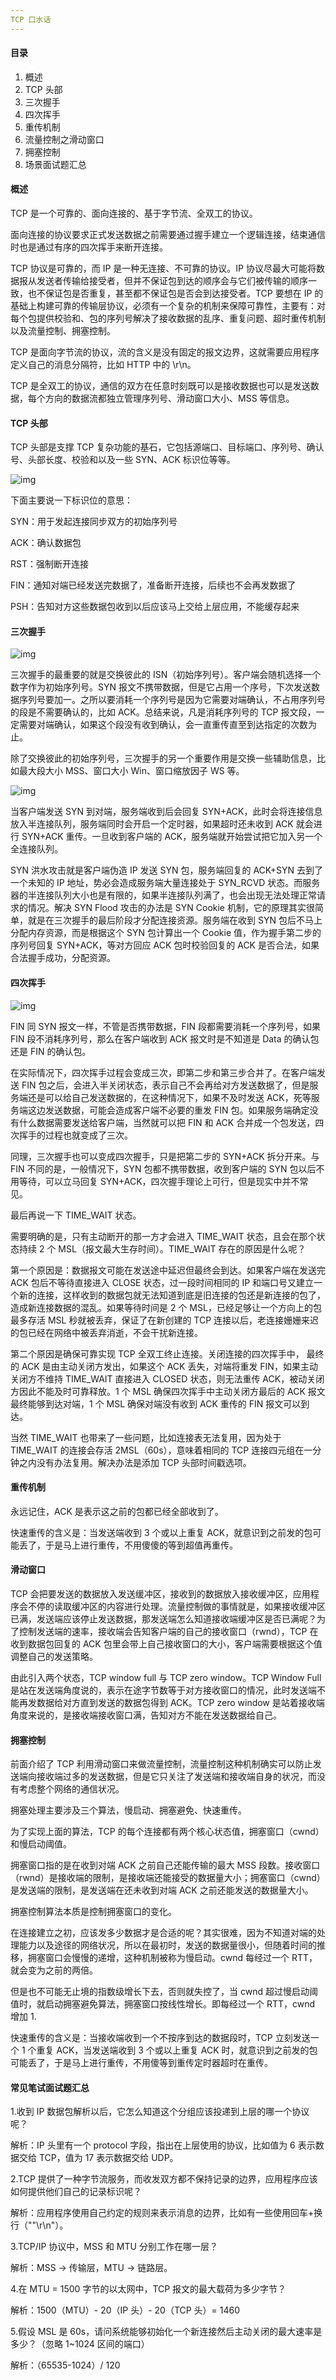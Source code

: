 ```yaml
---
TCP 口水话
---
```


#### 目录

1. 概述
2. TCP 头部
3. 三次握手
4. 四次挥手
5. 重传机制
6. 流量控制之滑动窗口
7. 拥塞控制
8. 场景面试题汇总

#### 概述

TCP 是一个可靠的、面向连接的、基于字节流、全双工的协议。

面向连接的协议要求正式发送数据之前需要通过握手建立一个逻辑连接，结束通信时也是通过有序的四次挥手来断开连接。

TCP 协议是可靠的，而 IP 是一种无连接、不可靠的协议。IP 协议尽最大可能将数据报从发送者传输给接受者，但并不保证包到达的顺序会与它们被传输的顺序一致，也不保证包是否重复，甚至都不保证包是否会到达接受者。TCP 要想在 IP 的基础上构建可靠的传输层协议，必须有一个复杂的机制来保障可靠性，主要有：对每个包提供校验和、包的序列号解决了接收数据的乱序、重复问题、超时重传机制以及流量控制、拥塞控制。

TCP 是面向字节流的协议，流的含义是没有固定的报文边界，这就需要应用程序定义自己的消息分隔符，比如 HTTP 中的 \r\n。

TCP 是全双工的协议，通信的双方在任意时刻既可以是接收数据也可以是发送数据，每个方向的数据流都独立管理序列号、滑动窗口大小、MSS 等信息。

#### TCP 头部

TCP 头部是支撑 TCP 复杂功能的基石，它包括源端口、目标端口、序列号、确认号、头部长度、校验和以及一些 SYN、ACK 标识位等等。

![img](https://user-gold-cdn.xitu.io/2019/9/27/16d702629b61cbcc?imageView2/0/w/1280/h/960/format/webp/ignore-error/1)

下面主要说一下标识位的意思：

SYN：用于发起连接同步双方的初始序列号

ACK：确认数据包

RST：强制断开连接

FIN：通知对端已经发送完数据了，准备断开连接，后续也不会再发数据了

PSH：告知对方这些数据包收到以后应该马上交给上层应用，不能缓存起来

#### 三次握手

![img](https://i.loli.net/2020/07/15/tix53GJq2dLgpsh.jpg)

三次握手的最重要的就是交换彼此的 ISN（初始序列号）。客户端会随机选择一个数字作为初始序列号。SYN 报文不携带数据，但是它占用一个序号，下次发送数据序列号要加一。之所以要消耗一个序列号是因为它需要对端确认，不占用序列号的段是不需要确认的，比如 ACK。总结来说，凡是消耗序列号的 TCP 报文段，一定需要对端确认，如果这个段没有收到确认，会一直重传直至到达指定的次数为止。

除了交换彼此的初始序列号，三次握手的另一个重要作用是交换一些辅助信息，比如最大段大小 MSS、窗口大小 Win、窗口缩放因子 WS 等。

![img](https://i.loli.net/2020/07/15/vPrqH8C3cd9gn5K.jpg)

当客户端发送 SYN 到对端，服务端收到后会回复 SYN+ACK，此时会将连接信息放入半连接队列，服务端同时会开启一个定时器，如果超时还未收到 ACK 就会进行 SYN+ACK 重传。一旦收到客户端的 ACK，服务端就开始尝试把它加入另一个全连接队列。

SYN 洪水攻击就是客户端伪造 IP 发送 SYN 包，服务端回复的 ACK+SYN 去到了一个未知的 IP 地址，势必会造成服务端大量连接处于 SYN_RCVD 状态。而服务器的半连接队列大小也是有限的，如果半连接队列满了，也会出现无法处理正常请求的情况。解决 SYN Flood 攻击的办法是 SYN Cookie 机制，它的原理其实很简单，就是在三次握手的最后阶段才分配连接资源。服务端在收到 SYN 包后不马上分配内存资源，而是根据这个 SYN 包计算出一个 Cookie 值，作为握手第二步的序列号回复 SYN+ACK，等对方回应 ACK 包时校验回复的 ACK 是否合法，如果合法握手成功，分配资源。

#### 四次挥手

![img](https://i.loli.net/2020/07/15/nHAtjNGDKZbO1UQ.jpg)

FIN 同 SYN 报文一样，不管是否携带数据，FIN 段都需要消耗一个序列号，如果 FIN 段不消耗序列号，那么在客户端收到 ACK 报文时是不知道是 Data 的确认包还是 FIN 的确认包。

在实际情况下，四次挥手过程会变成三次，即第二步和第三步合并了。在客户端发送 FIN 包之后，会进入半关闭状态，表示自己不会再给对方发送数据了，但是服务端还是可以给自己发送数据的，在这种情况下，如果不及时发送 ACK，死等服务端这边发送数据，可能会造成客户端不必要的重发 FIN 包。如果服务端确定没有什么数据需要发送给客户端，当然就可以把 FIN 和 ACK 合并成一个包发送，四次挥手的过程也就变成了三次。

同理，三次握手也可以变成四次握手，只是把第二步的 SYN+ACK 拆分开来。与 FIN 不同的是，一般情况下，SYN 包都不携带数据，收到客户端的 SYN 包以后不用等待，可以立马回复 SYN+ACK，四次握手理论上可行，但是现实中并不常见。

最后再说一下 TIME_WAIT 状态。

需要明确的是，只有主动断开的那一方才会进入 TIME_WAIT 状态，且会在那个状态持续 2 个 MSL（报文最大生存时间）。TIME_WAIT 存在的原因是什么呢？

第一个原因是：数据报文可能在发送途中延迟但最终会到达。如果客户端在发送完 ACK 包后不等待直接进入 CLOSE 状态，过一段时间相同的 IP 和端口号又建立一个新的连接，这样收到的数据包就无法知道到底是旧连接的包还是新连接的包了，造成新连接数据的混乱。如果等待时间是 2 个 MSL，已经足够让一个方向上的包最多存活 MSL 秒就被丢弃，保证了在新创建的 TCP 连接以后，老连接姗姗来迟的包已经在网络中被丢弃消逝，不会干扰新连接。

第二个原因是确保可靠实现 TCP 全双工终止连接。关闭连接的四次挥手中， 最终的 ACK 是由主动关闭方发出，如果这个 ACK 丢失，对端将重发 FIN，如果主动关闭方不维持 TIME_WAIT 直接进入 CLOSED 状态，则无法重传 ACK，被动关闭方因此不能及时可靠释放。1 个 MSL 确保四次挥手中主动关闭方最后的 ACK 报文最终能够到达对端，1 个 MSL 确保对端没有收到 ACK 重传的 FIN 报文可以到达。

当然 TIME_WAIT 也带来了一些问题，比如连接表无法复用，因为处于 TIME_WAIT 的连接会存活 2MSL（60s），意味着相同的 TCP 连接四元组在一分钟之内没有办法复用。解决办法是添加 TCP 头部时间戳选项。

#### 重传机制

永远记住，ACK 是表示这之前的包都已经全部收到了。

快速重传的含义是：当发送端收到 3 个或以上重复 ACK，就意识到之前发的包可能丢了，于是马上进行重传，不用傻傻的等到超值再重传。

#### 滑动窗口

TCP 会把要发送的数据放入发送缓冲区，接收到的数据放入接收缓冲区，应用程序会不停的读取缓冲区的内容进行处理。流量控制做的事情就是，如果接收缓冲区已满，发送端应该停止发送数据，那发送端怎么知道接收端缓冲区是否已满呢？为了控制发送端的速率，接收端会告知客户端的自己的接收窗口（rwnd），TCP 在收到数据包回复的 ACK 包里会带上自己接收窗口的大小，客户端需要根据这个值调整自己的发送策略。

由此引入两个状态，TCP window full 与 TCP zero window。TCP Window Full 是站在发送端角度说的，表示在途字节数等于对方接收窗口的情况，此时发送端不能再发数据给对方直到发送的数据包得到 ACK。TCP zero window 是站着接收端角度来说的，是接收端接收窗口满，告知对方不能在发送数据给自己。

#### 拥塞控制

前面介绍了 TCP 利用滑动窗口来做流量控制，流量控制这种机制确实可以防止发送端向接收端过多的发送数据，但是它只关注了发送端和接收端自身的状况，而没有考虑整个网络的通信状况。

拥塞处理主要涉及三个算法，慢启动、拥塞避免、快速重传。

为了实现上面的算法，TCP 的每个连接都有两个核心状态值，拥塞窗口（cwnd）和慢启动阈值。

拥塞窗口指的是在收到对端 ACK 之前自己还能传输的最大 MSS 段数。接收窗口（rwnd）是接收端的限制，是接收端还能接受的数据量大小；拥塞窗口（cwnd）是发送端的限制，是发送端在还未收到对端 ACK 之前还能发送的数据量大小。

拥塞控制算法本质是控制拥塞窗口的变化。

在连接建立之初，应该发多少数据才是合适的呢？其实很难，因为不知道对端的处理能力以及途径的网络状况，所以在最初时，发送的数据量很小，但随着时间的推移，拥塞窗口会慢慢的递增，这种机制被称为慢启动。cwnd 每经过一个 RTT，就会变为之前的两倍。

但是也不可能无止境的指数级增长下去，否则就失控了，当 cwnd 超过慢启动阈值时，就启动拥塞避免算法，拥塞窗口按线性增长。即每经过一个 RTT，cwnd 增加 1.

快速重传的含义是：当接收端收到一个不按序到达的数据段时，TCP 立刻发送一个 1 个重复 ACK，当发送端收到 3 个或以上重复 ACK 时，就意识到之前发的包可能丢了，于是马上进行重传，不用傻等到重传定时器超时在重传。

#### 常见笔试面试题汇总

1.收到 IP 数据包解析以后，它怎么知道这个分组应该投递到上层的哪一个协议呢？

解析：IP 头里有一个 protocol 字段，指出在上层使用的协议，比如值为 6 表示数据交给 TCP，值为 17 表示数据交给 UDP。

2.TCP 提供了一种字节流服务，而收发双方都不保持记录的边界，应用程序应该如何提供他们自己的记录标识呢？

解析：应用程序使用自己约定的规则来表示消息的边界，比如有一些使用回车+换行（""\r\n"）。

3.TCP/IP 协议中，MSS 和 MTU 分别工作在哪一层？

解析：MSS -> 传输层，MTU -> 链路层。

4.在 MTU = 1500 字节的以太网中，TCP 报文的最大载荷为多少字节？

解析：1500（MTU）- 20（IP 头）- 20（TCP 头）= 1460

5.假设 MSL 是 60s，请问系统能够初始化一个新连接然后主动关闭的最大速率是多少？（忽略 1~1024 区间的端口）

解析：（65535-1024）/ 120

